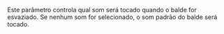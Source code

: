 Este parâmetro controla qual som será tocado quando o balde for esvaziado. Se nenhum som for selecionado, o som padrão do balde será tocado.